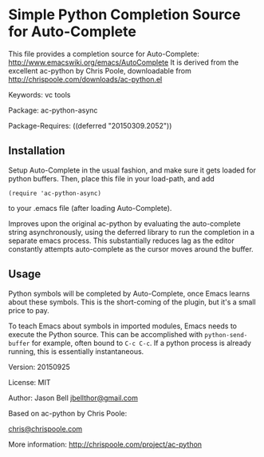 Simple Python Completion Source for Auto-Complete
=================================================
This file provides a completion source for Auto-Complete:
http://www.emacswiki.org/emacs/AutoComplete
It is derived from the excellent ac-python by Chris Poole, downloadable from
http://chrispoole.com/downloads/ac-python.el

Keywords: vc tools

Package: ac-python-async

Package-Requires: ((deferred "20150309.2052"))

Installation
------------

Setup Auto-Complete in the usual fashion, and make sure it gets loaded for
python buffers. Then, place this file in your load-path, and add

    (require 'ac-python-async)

to your .emacs file (after loading Auto-Complete).

Improves upon the original ac-python by evaluating the auto-complete string
asynchronously, using the deferred library to run the completion in a separate emacs
process.  This substantially reduces lag as the editor constantly attempts
auto-complete as the cursor moves around the buffer.

Usage
-----

Python symbols will be completed by Auto-Complete, once Emacs learns about
these symbols. This is the short-coming of the plugin, but it's a small
price to pay.

To teach Emacs about symbols in imported modules, Emacs needs to execute
the Python source. This can be accomplished with `python-send-buffer` for
example, often bound to `C-c C-c`. If a python process is already running,
this is essentially instantaneous.

Version: 20150925

License: MIT

Author: Jason Bell  <jbellthor@gmail.com>

Based on ac-python by Chris Poole:

<chris@chrispoole.com>

More information: http://chrispoole.com/project/ac-python
